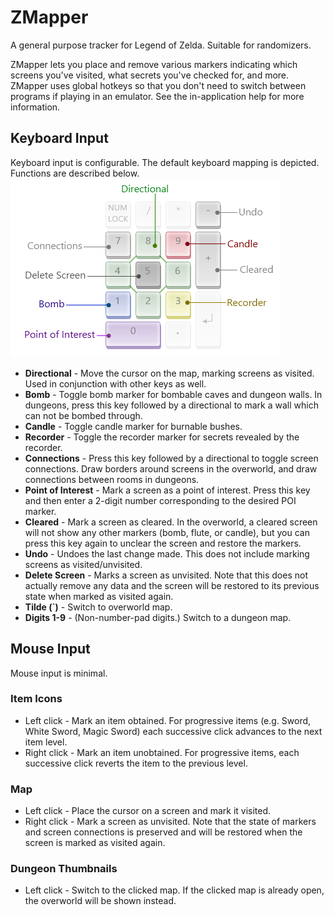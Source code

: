 ﻿# ZMapper
A general purpose tracker for Legend of Zelda. Suitable for randomizers.

ZMapper lets you place and remove various markers indicating which screens 
you've visited, what secrets you've checked for, and more. ZMapper uses global 
hotkeys so that you don't need to switch between programs if playing in an 
emulator. See the in-application help for more information.

## Keyboard Input
Keyboard input is configurable. The default keyboard mapping is depicted. Functions are described below.
![Input map](ZMapper/Resources/Input2.png)
* **Directional** - Move the cursor on the map, marking screens as visited. Used in conjunction with other keys as well.
* **Bomb** - Toggle bomb marker for bombable caves and dungeon walls. In dungeons, press this key followed by a directional to mark a wall which can not be bombed through.
* **Candle** - Toggle candle marker for burnable bushes.
* **Recorder** - Toggle the recorder marker for secrets revealed by the recorder. 
* **Connections** - Press this key followed by a directional to toggle screen connections. Draw borders around screens in the overworld, and draw connections between rooms in dungeons.
* **Point of Interest** - Mark a screen as a point of interest. Press this key and then enter a 2-digit number corresponding to the desired POI marker.
* **Cleared** - Mark a screen as cleared. In the overworld, a cleared screen will not show any other markers (bomb, flute, or candle), but you can press this key again to unclear the screen and restore the markers.
* **Undo** - Undoes the last change made. This does not include marking screens as visited/unvisited.
* **Delete Screen** - Marks a screen as unvisited. Note that this does not actually remove any data and the screen will be restored to its previous state when marked as visited again.
* **Tilde (`)** - Switch to overworld map.
* **Digits 1-9** - (Non-number-pad digits.) Switch to a dungeon map. 

## Mouse Input
Mouse input is minimal.

### Item Icons
* Left click - Mark an item obtained. For progressive items (e.g. Sword, White Sword, Magic Sword) each successive click advances to the next item level.
* Right click - Mark an item unobtained. For progressive items, each successive click reverts the item to the previous level.

### Map
* Left click - Place the cursor on a screen and mark it visited.
* Right click - Mark a screen as unvisited. Note that the state of markers and screen connections is preserved and will be restored when the screen is marked as visited again.

### Dungeon Thumbnails
* Left click - Switch to the clicked map. If the clicked map is already open, the overworld will be shown instead.